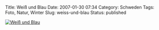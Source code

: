 Title: Weiß und Blau
Date: 2007-01-30 07:34
Category: Schweden
Tags: Foto, Natur, Winter
Slug: weiss-und-blau
Status: published

[![Weiß und
Blau](/pic/blueframe_s.jpg "Weiß und Blau")](/pic/blueframe_l.jpg)

